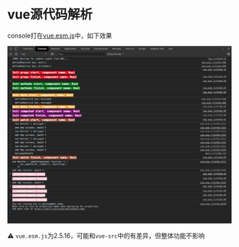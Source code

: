 # vue源代码解析

console打在[vue.esm.js](./node_modules/vue/dist/vue.esm.js)中，如下效果

![](./static/console.png)

⚠️ `vue.esm.js`为2.5.16，可能和`vue-src`中的有差异，但整体功能不影响
